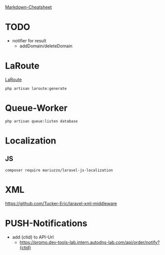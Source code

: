[Markdown-Cheatsheet](https://github.com/adam-p/markdown-here/wiki/Markdown-Cheatsheet)

# TODO 

- notifier for result 
	- addDomain/deleteDomain

# LaRoute
[LaRoute](https://github.com/aaronlord/laroute)

```
php artisan laroute:generate
```


# Queue-Worker
```
php artisan queue:listen database
```

# Localization
## JS
```
composer require mariuzzo/laravel-js-localization
```

# XML
https://github.com/Tucker-Eric/laravel-xml-middleware

# PUSH-Notifications
- add {ctid} to API-Url
	-  https://promo.dev-tools-lab.intern.autodns-lab.com/api/order/notify?{ctid}